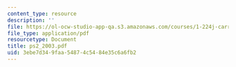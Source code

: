 ```yaml
---
content_type: resource
description: ''
file: https://ol-ocw-studio-app-qa.s3.amazonaws.com/courses/1-224j-carrier-systems-fall-2003/3ebe7d349faa54874c5484e35c6a6fb2_ps2_2003.pdf
file_type: application/pdf
resourcetype: Document
title: ps2_2003.pdf
uid: 3ebe7d34-9faa-5487-4c54-84e35c6a6fb2
---
```

